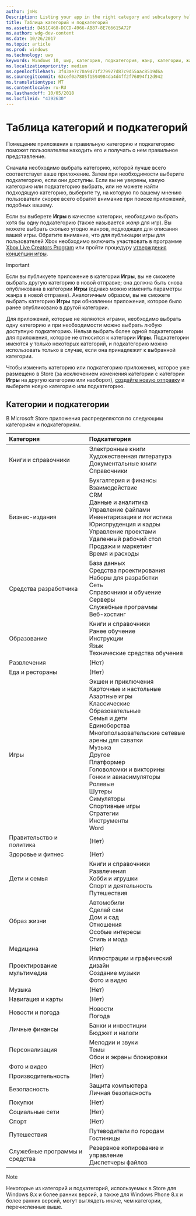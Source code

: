 ```yaml
---
author: jnHs
Description: Listing your app in the right category and subcategory helps customers find your app and understand more about it.
title: Таблица категорий и подкатегорий
ms.assetid: D451C468-DCCD-4966-AB87-8E766615A72F
ms.author: wdg-dev-content
ms.date: 10/26/2017
ms.topic: article
ms.prod: windows
ms.technology: uwp
keywords: Windows 10, uwp, категория, подкатегория, жанр, категории, жанры
ms.localizationpriority: medium
ms.openlocfilehash: 3f43ae7c70a9471f279927d87c9d55aac8519d6a
ms.sourcegitcommit: 63cef0a7805f1594984da4d4ff2f76894f12d942
ms.translationtype: MT
ms.contentlocale: ru-RU
ms.lasthandoff: 10/05/2018
ms.locfileid: "4392630"
---
```

# <a name="category-and-subcategory-table"></a>Таблица категорий и подкатегорий


Помещение приложения в правильную категорию и подкатегорию поможет пользователям находить его и получать о нем правильное представление.

Сначала необходимо выбрать категорию, которой лучше всего соответствует ваше приложение. Затем при необходимости выберите подкатегорию, если они доступны. Если вы не уверены, какую категорию или подкатегорию выбрать, или не можете найти подходящую категорию, выберите ту, на которую по вашему мнению пользователи скорее всего обратят внимание при поиске приложений, подобных вашему.

Если вы выберете **Игры** в качестве категории, необходимо выбрать хотя бы одну подкатегорию (также называется *жанр* для игр). Вы можете выбрать сколько угодно жанров, подходящих для описания вашей игры. Обратите внимание, что для публикации игры для пользователей Xbox необходимо включить участвовать в программе [Xbox Live Creators Program](../xbox-live/get-started-with-creators/get-started-with-xbox-live-creators.md) или пройти процедуру [утверждения концепции игры](../gaming/concept-approval.md). 

> [!IMPORTANT] 
> Если вы публикуете приложение в категории **Игры**, вы не сможете выбрать другую категорию в новой отправке; она должна быть снова опубликована в категории **Игры** (однако можно изменить параметры жанра в новой отправке). Аналогичным образом, вы не сможете выбрать категорию **Игры** при обновлении приложения, которое было ранее опубликовано в другой категории.

Для приложений, которые не являются играми, необходимо выбрать одну категорию и при необходимости можно выбрать любую доступную подкатегорию. Нельзя выбрать более одной подкатегории для приложения, которое не относится к категории **Игры**. Подкатегории имеются у только некоторых категорий, и подкатегорию можно использовать только в случае, если она принадлежит к выбранной категории.

Чтобы изменить категорию или подкатегорию приложения, которое уже размещено в Store (за исключением изменения категории с категории **Игры** на другую категорию или наоборот), [создайте новую отправку](app-submissions.md) и выберите новую категорию или подкатегорию.

## <a name="categories-and-subcategories"></a>Категории и подкатегории

В Microsoft Store приложения распределяются по следующим категориям и подкатегориям.

<table>
    <thead>
    <tr class="header">
    <th align="left">Категория</th>
    <th align="left">Подкатегория</th>
    </tr>
    </thead>
    <tbody>
<tr>
    <td>Книги и справочники</td>
    <td>Электронные книги <br> Художественная литература <br> Документальные книги <br> Справочники</td>
  </tr>
  <tr>
    <td>Бизнес-издания</td>
    <td>Бухгалтерия и финансы <br> Взаимодействие <br> CRM <br> Данные и аналитика <br> Управление файлами <br> Инвентаризация и логистика <br> Юриспруденция и кадры <br> Управление проектами <br> Удаленный рабочий стол <br> Продажи и маркетинг <br> Время и расходы</td>
  </tr>
  <tr>
    <td>Средства разработчика</td>
    <td>База данных <br> Средства проектирования <br> Наборы для разработки <br> Сеть <br> Справочники и обучение <br> Серверы <br> Служебные программы <br> Веб-хостинг</td>
  </tr>
  <tr>
    <td>Образование</td>
    <td>Книги и справочники <br> Ранее обучение <br> Инструкции <br> Язык <br> Технические средства обучения</td>
  </tr>
  <tr>
    <td>Развлечения</td>
    <td>(Нет)</td>
  </tr>
  <tr>
    <td>Еда и рестораны</td>
    <td>(Нет)</td>
  </tr>
  <tr>
    <td>Игры</td>
    <td>Экшен и приключения <br> Карточные и настольные <br> Азартные игры <br> Классические <br> Образовательные <br> Семья и дети <br> Единоборства <br> Многопользовательские сетевые арены для схватки <br> Музыка <br> Другое <br> Платформер <br> Головоломки и викторины <br> Гонки и авиасимуляторы <br> Ролевые <br> Шутеры <br> Симуляторы <br> Спортивные игры <br> Стратегии <br> Инструменты <br> Word</td>
  </tr>
  <tr>
    <td>Правительство и политика</td>
    <td>(Нет)</td>
  </tr>
  <tr>
    <td>Здоровье и фитнес</td>
    <td>(Нет)</td>
  </tr>
  <tr>
    <td>Дети и семья</td>
    <td>Книги и справочники <br> Развлечения <br> Хобби и игрушки <br> Спорт и деятельность <br> Путешествия</td>
  </tr>
  <tr>
    <td>Образ жизни</td>
    <td>Автомобили <br> Сделай сам <br> Дом и сад <br> Отношения <br> Особые интересы <br> Стиль и мода</td>
  </tr>
  <tr>
    <td>Медицина</td>
    <td>(Нет)</td>
  </tr>
  <tr>
    <td>Проектирование мультимедиа</td>
    <td>Иллюстрации и графический дизайн <br> Создание музыки <br> Фото и видео</td>
  </tr>
  <tr>
    <td>Музыка</td>
    <td>(Нет)</td>
  </tr>
  <tr>
    <td>Навигация и карты</td>
    <td>(Нет)</td>
  </tr>
  <tr>
    <td>Новости и погода</td>
    <td>Новости <br> Погода</td>
  </tr>
  <tr>
    <td>Личные финансы</td>
    <td>Банки и инвестиции <br> Бюджет и налоги</td>
  </tr>
  <tr>
    <td>Персонализация</td>
    <td>Мелодии и звуки <br> Темы <br> Обои и экраны блокировки</td>
  </tr>
  <tr>
    <td>Фото и видео</td>
    <td>(Нет)</td>
  </tr>
  <tr>
    <td>Производительность</td>
    <td>(Нет)</td>
  </tr>
  <tr>
    <td>Безопасность</td>
    <td>Защита компьютера <br> Личная безопасность</td>
  </tr>
  <tr>
    <td>Покупки</td>
    <td>(Нет)</td>
  </tr>
  <tr>
    <td>Социальные сети</td>
    <td>(Нет)</td>
  </tr>
  <tr>
    <td>Спорт</td>
    <td>(Нет)</td>
  </tr>
  <tr>
    <td>Путешествия</td>
    <td>Путеводители по городам <br>Гостиницы</td>
  </tr>
  <tr>
    <td>Служебные программы и средства</td>
    <td>Резервное копирование и управление <br> Диспетчеры файлов</td>
  </tr>
</tbody>
</table>


<!--
| Category                    | Subcategory                                       |
|-----------------------------|---------------------------------------------------|
| Books + reference           | E-reader <br> Fiction <br> Nonfiction <br> Reference |
| Business                    | Accounting + finance <br> Collaboration <br> CRM <br> Data + analytics <br> File management <br> Inventory + logistics <br> Legal + HR <br> Project management <br> Remote desktop <br> Sales + marketing <br> Time + expenses |
| Developer tools             | Database <br> Design tools <br> Development kits <br> Networking <br> Reference + training <br> Servers <br> Utilities <br> Web hosting |
| Education                   | Books + reference <br> Early learning <br> Instructional tools <br> Language <br> Study aids |
| Entertainment               | (None)                                            |
| Food + dining               | (None)                                            |
| Games                       | Action + adventure <br> Card + board <br> Casino <br> Classics <br> Educational <br> Family + kids <br> Fighting <br> Multi-Player Online Battle Arena <br> Music <br> Other <br> Platformer <br> Puzzle + trivia <br> Racing + flying <br> Role playing <br> Shooter <br> Simulation <br> Sports <br> Strategy <br> Tools <br> Word |
| Government + politics       | (None)                                            |
| Health + fitness            | (None)                                            |
| Kids + family               | Books + reference <br> Entertainment <br> Hobbies + toys <br> Sports + activities <br> Travel |
| Lifestyle                   | Automotive <br> DIY <br> Home + garden <br> Relationships <br> Special interest <br> Style + fashion |
| Medical                     | (None)                                            |
| Multimedia design           | Illustration + graphic design <br> Music production <br> Photo + video production |
| Music                       | (None)                                            |
| Navigation + maps           | (None)                                            |
| News + weather              | News <br> Weather                                 |
| Personal finance            | Banking + investments <br> Budgeting + taxes      |
| Personalization             | Ringtones + sounds <br> Themes <br> Wallpaper + lock screens |
| Photo + video               | (None)                                            |
| Productivity                | (None)                                            |
| Security                    | PC protection <br> Personal security              |
| Shopping                    | (None)                                            |
| Social                      | (None)                                            |
| Sports                      | (None)                                            |
| Travel                      | City guides <br> Hotels                           |
| Utilities + tools           | Backup + manage <br> File managers                |
-->

> [!NOTE] 
> Некоторые из категорий и подкатегорий, используемых в Store для Windows 8.х и более ранних версий, а также для Windows Phone 8.x и более ранних версий, могут выглядеть иначе, чем категории, перечисленные выше. 

